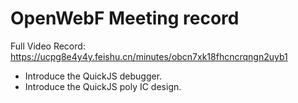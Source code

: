 # OpenWebF Meeting record

Full Video Record: https://ucpg8e4y4y.feishu.cn/minutes/obcn7xk18fhcncrqngn2uyb1

+ Introduce the QuickJS debugger.
+ Introduce the QuickJS poly IC design.
